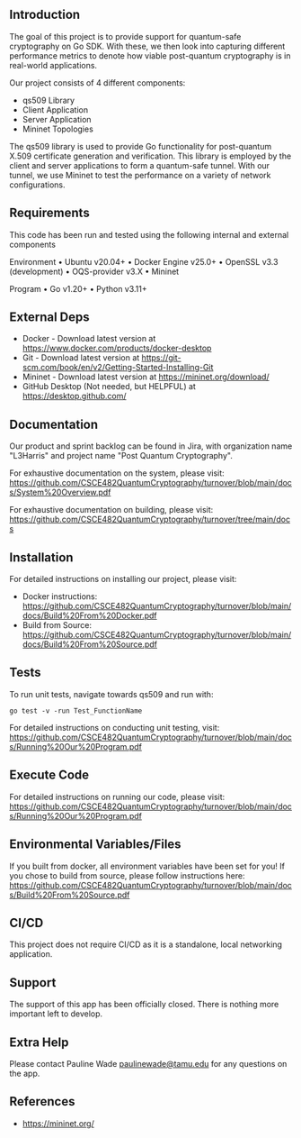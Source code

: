 ## Introduction

The goal of this project is to provide support for quantum-safe cryptography on Go SDK. With these, we then look into capturing different performance metrics to denote how viable post-quantum cryptography is in real-world applications.

Our project consists of 4 different components:
- qs509 Library
- Client Application
- Server Application
- Mininet Topologies

The qs509 library is used to provide Go functionality for post-quantum X.509 certificate generation and verification. This library is employed by the client and server applications to form a quantum-safe tunnel. With our tunnel, we use Mininet to test the performance on a variety of network configurations. 

## Requirements

This code has been run and tested using the following internal and external components

Environment
•	Ubuntu v20.04+
•	Docker Engine v25.0+
•   OpenSSL v3.3 (development)
•   OQS-provider v3.X
•   Mininet

Program
•	Go v1.20+
•	Python v3.11+

## External Deps

- Docker - Download latest version at https://www.docker.com/products/docker-desktop
- Git - Download latest version at https://git-scm.com/book/en/v2/Getting-Started-Installing-Git
- Mininet - Download latest version at https://mininet.org/download/
- GitHub Desktop (Not needed, but HELPFUL) at https://desktop.github.com/

## Documentation

Our product and sprint backlog can be found in Jira, with organization name "L3Harris" and project name "Post Quantum Cryptography".

For exhaustive documentation on the system, please visit: https://github.com/CSCE482QuantumCryptography/turnover/blob/main/docs/System%20Overview.pdf

For exhaustive documentation on building, please visit: https://github.com/CSCE482QuantumCryptography/turnover/tree/main/docs

## Installation

For detailed instructions on installing our project, please visit: 
- Docker instructions: https://github.com/CSCE482QuantumCryptography/turnover/blob/main/docs/Build%20From%20Docker.pdf
- Build from Source: https://github.com/CSCE482QuantumCryptography/turnover/blob/main/docs/Build%20From%20Source.pdf

## Tests

To run unit tests, navigate towards qs509 and run with:

`go test -v -run Test_FunctionName`

For detailed instructions on conducting unit testing, visit: https://github.com/CSCE482QuantumCryptography/turnover/blob/main/docs/Running%20Our%20Program.pdf

## Execute Code

For detailed instructions on running our code, please visit: https://github.com/CSCE482QuantumCryptography/turnover/blob/main/docs/Running%20Our%20Program.pdf

## Environmental Variables/Files

If you built from docker, all environment variables have been set for you! If you chose to build from source, please follow instructions here: https://github.com/CSCE482QuantumCryptography/turnover/blob/main/docs/Build%20From%20Source.pdf

## CI/CD

This project does not require CI/CD as it is a standalone, local networking application. 

## Support

The support of this app has been officially closed. There is nothing more important left to develop. 

## Extra Help

Please contact Pauline Wade paulinewade@tamu.edu for any questions on the app.

## References ##

- https://mininet.org/